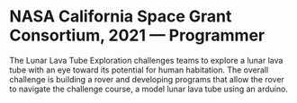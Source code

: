 # NASA California Space Grant Consortium, 2021 — Programmer

The Lunar Lava Tube Exploration challenges teams to explore a lunar lava tube with an eye toward its potential for human habitation. The overall challenge is building a rover and developing programs that allow the rover to navigate the challenge course, a model lunar lava tube using an arduino.
